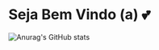 # Seja Bem Vindo (a) 💕

![Anurag's GitHub stats](https://github-readme-stats.vercel.app/api?username=raicamartinezz20&show_icons=true&bg_color=ffcbdb&border_color=0000ff)

<!--
**raicamartinezz20/raicamartinezz20** is a ✨ _special_ ✨ repository because its `README.md` (this file) appears on your GitHub profile.

Here are some ideas to get you started:

- 🔭 I’m currently working on ...
- 🌱 I’m currently learning ...
- 👯 I’m looking to collaborate on ...
- 🤔 I’m looking for help with ...
- 💬 Ask me about ...
- 📫 How to reach me: ...
- 😄 Pronouns: ...
- ⚡ Fun fact: ...
-->

